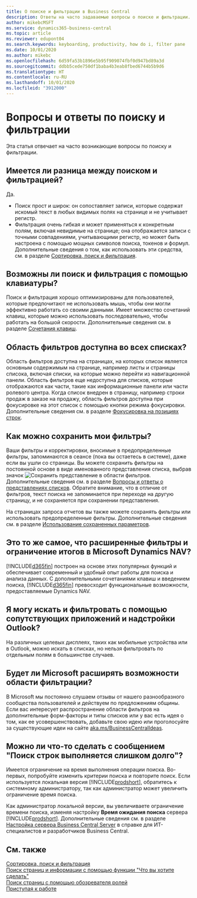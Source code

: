 ```yaml
---
title: О поиске и фильтрации в Business Central
description: Ответы на часто задаваемые вопросы о поиске и фильтрации.
author: mikebcMSFT
ms.service: dynamics365-business-central
ms.topic: article
ms.reviewer: edupont04
ms.search.keywords: keyboarding, productivity, how do i, filter pane
ms.date: 10/01/2020
ms.author: mikebc
ms.openlocfilehash: 6d59fa53b1896e5b95f909074fbf0d947bd89a3d
ms.sourcegitcommit: ddbb5cede750df1baba4b3eab8fbed6744b5b9d6
ms.translationtype: HT
ms.contentlocale: ru-RU
ms.lasthandoff: 10/01/2020
ms.locfileid: "3912000"
---
```

# <a name="searching-and-filtering-faq"></a>Вопросы и ответы по поиску и фильтрации
Эта статья отвечает на часто возникающие вопросы по поиску и фильтрации.

## <a name="is-there-a-difference-between-searching-and-filtering"></a>Имеется ли разница между поиском и фильтрацией?
Да.
- Поиск прост и широк: он сопоставляет записи, которые содержат искомый текст в любых видимых полях на странице и не учитывает регистр.
- Фильтрация очень гибкая и может применяться к конкретным полям, включая невидимые на странице; она отображается записи с точными совпадениями, учитывающими регистр, но может быть настроена с помощью мощных символов поиска, токенов и формул. Дополнительные сведения о том, как использовать эти средства, см. в разделе [Сортировка, поиск и фильтрация](ui-enter-criteria-filters.md).

## <a name="is-there-a-keyboard-experience-for-search-and-filter"></a>Возможны ли поиск и фильтрация с помощью клавиатуры?
Поиск и фильтрация хорошо оптимизированы для пользователей, которые предпочитают не использовать мышь, чтобы они могли эффективно работать со своими данными. Имеет множество сочетаний клавиш, которые можно использовать последовательно, чтобы работать на большой скорости. Дополнительные сведения см. в разделе [Сочетания клавиш](keyboard-shortcuts.md#KeyboardFilter).

## <a name="is-the-filter-pane-available-on-all-lists"></a>Область фильтров доступна во всех списках?
Область фильтров доступна на страницах, на которых список является основным содержимым на странице, например листы и страницы списока, включая списки, на которые можно перейти из навигационной панели. Область фильтров еще недоступна для списков, которые отображаются как части, такие как информационные панели или части ролевого центра. Когда список внедрен в страницу, например строки продаж в заказе на продажу, область фильтров доступна при фокусировке на этот список с помощью кнопки режима фокусировки. Дополнительные сведения см. в разделе [Фокусировка на позициях строк](ui-enter-data.md#Focus).

## <a name="how-can-i-save-my-filters"></a>Как можно сохранить мои фильтры?
Ваши фильтры и корректировки, вносимые в предопределенные фильтры, запоминаются в сеансе (пока вы остаетесь в системе), даже если вы ушли со страницы. Вы можете сохранить фильтры на постоянной основе в виде именованного представления списка, выбрав значок ![Сохранить представление](media/save_view_icon.png "Сохранить представление") в области фильтров. Дополнительные сведения см. в разделе [Вопросы и ответы о представлениях списков](ui-views-faq.md). Обратите внимание, что в отличие от фильтров, текст поиска не запоминается при переходе на другую страницу, и не сохраняется при сохранении представления.

На страницах запроса отчетов вы также можете сохранять фильтры или использовать предопределенные фильтры. Дополнительные сведения см. в разделе [Использование сохраненных параметров](ui-work-report.md#SavedSettings).

## <a name="is-this-the-same-as-advanced-filters-and-limit-totals-in-microsoft-dynamics-nav"></a>Это то же самое, что расширенные фильтры и ограничение итогов в Microsoft Dynamics NAV?
[!INCLUDE[d365fin](includes/d365fin_md.md)] построен на основе этих популярных функций и обеспечивает современный и удобный опыт работы для поиска и анализа данных. С дополнительными сочетаниями клавиш и введением поиска, [!INCLUDE[d365fin](includes/d365fin_md.md)] превосходит функциональные возможности, предоставляемые Dynamics NAV.  

## <a name="can-i-search-and-filter-using-the-companion-apps-and-outlook-addin"></a>Я могу искать и фильтровать с помощью сопутствующих приложений и надстройки Outlook?
На различных целевых дисплеях, таких как мобильные устройства или в Outlook, можно искать в списках, но нельзя фильтровать по отдельным полям в большинстве случаев.

## <a name="will-microsoft-extend-the-filter-pane-experience"></a>Будет ли Microsoft расширять возможности области фильтрации?
В Microsoft мы постоянно слушаем отзывы от нашего разнообразного сообщества пользователей и действуем по предложениям общины. Если вас интересует распространение области фильтров на дополнительные форм-факторы и типы списков или у вас есть идея о том, как ее усовершенствовать, добавьте свою идею или проголосуйте за существующие идеи на сайте [aka.ms/BusinessCentralIdeas](https://aka.ms/businesscentralideas).

## <a name="can-i-do-anything-about-the-searching-for-rows-is-taking-too-long-message"></a>Можно ли что-то сделать с сообщением "Поиск строк выполняется слишком долго"?

Имеется ограничение на время выполнения операции поиска. Во-первых, попробуйте изменить критерии поиска и повторите поиск. Если используется локальная версия [!INCLUDE[prodshort](includes/prodshort.md)], обратитесь к системному администратору, так как администратор может увеличить ограничение время поиска.

Как администратор локальной версии, вы увеличиваете ограничение времени поиска, изменяя настройку **Время ожидания поиска** сервера [!INCLUDE[prodshort](includes/prodshort.md)]. Дополнительные сведения см. в разделе [Настройка сервера Business Central Server](/dynamics365/business-central/dev-itpro/administration/configure-server-instance?#Database) в справке для ИТ-специалистов и разработчиков Business Central.

## <a name="see-also"></a>См. также
[Сортировка, поиск и фильтрация](ui-enter-criteria-filters.md)  
[Поиск страниц и информации с помощью функции "Что вы хотите сделать"](ui-search.md)  
[Поиск страниц с помощью обозревателя ролей](ui-role-explorer.md)  
[Приступая к работе](product-get-started.md)  

